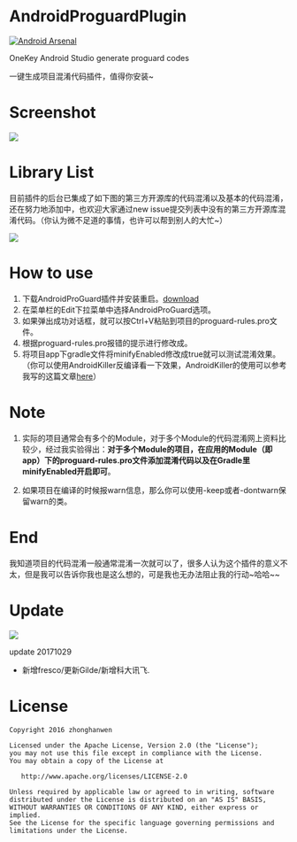 # AndroidProguardPlugin
[![Android Arsenal](https://img.shields.io/badge/Android%20Arsenal-AndroidProguardPlugin-green.svg?style=true)](https://android-arsenal.com/details/1/3721)

OneKey Android Studio generate proguard codes 

一键生成项目混淆代码插件，值得你安装~

# Screenshot
![](http://7xrnko.com1.z0.glb.clouddn.com/androidproguard1.gif)

# Library List
目前插件的后台已集成了如下图的第三方开源库的代码混淆以及基本的代码混淆，还在努力地添加中，也欢迎大家通过new issue提交列表中没有的第三方开源库混淆代码。（你认为微不足道的事情，也许可以帮到别人的大忙~）

![](http://7xrnko.com1.z0.glb.clouddn.com/library_list.png)


# How to use
1. 下载AndroidProGuard插件并安装重启。[download](https://raw.githubusercontent.com/zhonghanwen/AndroidProguardPlugin/master/AndroidProguardPlugin.zip)
2.  在菜单栏的Edit下拉菜单中选择AndroidProGuard选项。
3. 如果弹出成功对话框，就可以按Ctrl+V粘贴到项目的proguard-rules.pro文件。
4. 根据proguard-rules.pro报错的提示进行修改成。
5. 将项目app下gradle文件将minifyEnabled修改成true就可以测试混淆效果。 （你可以使用AndroidKiller反编译看一下效果，AndroidKiller的使用可以参考我写的这篇文章[here](http://www.cnblogs.com/common1140/p/5198460.html)）

# **Note**
1. 实际的项目通常会有多个的Module，对于多个Module的代码混淆网上资料比较少，经过我实验得出：**对于多个Module的项目，在应用的Module（即app）下的proguard-rules.pro文件添加混淆代码以及在Gradle里minifyEnabled开启即可**。

2. 如果项目在编译的时候报warn信息，那么你可以使用-keep或者-dontwarn保留warn的类。

# End
我知道项目的代码混淆一般通常混淆一次就可以了，很多人认为这个插件的意义不太，但是我可以告诉你我也是这么想的，可是我也无办法阻止我的行动~哈哈~~

# Update

![](http://7xrnko.com1.z0.glb.clouddn.com/androidproguard_three_part.png)

update 20171029
* 新增fresco/更新Gilde/新增科大讯飞.

# License

    Copyright 2016 zhonghanwen
    
    Licensed under the Apache License, Version 2.0 (the "License");
    you may not use this file except in compliance with the License.
    You may obtain a copy of the License at
    
       http://www.apache.org/licenses/LICENSE-2.0
    
    Unless required by applicable law or agreed to in writing, software
    distributed under the License is distributed on an "AS IS" BASIS,
    WITHOUT WARRANTIES OR CONDITIONS OF ANY KIND, either express or implied.
    See the License for the specific language governing permissions and
    limitations under the License.
